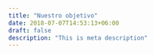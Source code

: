 ```yaml
---
title: "Nuestro objetivo"
date: 2018-07-07T14:53:13+06:00
draft: false
description: "This is meta description"
---
```


